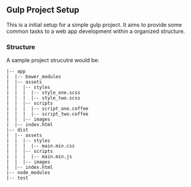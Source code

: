 ## Gulp Project Setup

This is a initial setup for a simple gulp project. It aims to provide some common tasks to a web app development within a organized structure.

### Structure

A sample project strucutre would be:

```
|-- app
|  |-- bower_modules
|  |-- assets
|  |  |-- styles
|  |  |  |-- style_one.scss
|  |  |  |-- style_two.scss
|  |  |-- scripts
|  |  |  |-- script_one.coffee
|  |  |  |-- script_two.coffee
|  |  |-- images
|  |-- index.html
|-- dist
|  |-- assets
|  |  |-- styles
|  |  |  |-- main.min.css
|  |  |-- scripts
|  |  |  |-- main.min.js
|  |  |-- images
|  |-- index.html
|-- node_modules
|-- test
```
